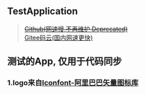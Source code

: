 ## TestApplication
> <a href="https://github.com/actor20170211030627/TestApplication"><s>Github(网速慢,不再维护 Deprecated)</s></a> <br/>
> <a href="https://gitee.com/actor20170211030627/TestApplication">Gitee码云(国内网速更快)</a> <br/>

## 测试的App, 仅用于代码同步

### 1.logo来自<a href="https://www.iconfont.cn/search/index?searchType=icon&q=test">Iconfont-阿里巴巴矢量图标库</a>


